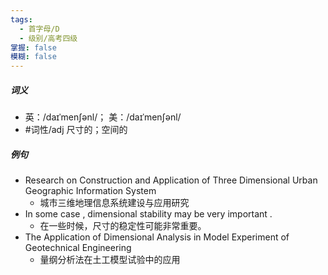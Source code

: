 ```yaml
---
tags:
  - 首字母/D
  - 级别/高考四级
掌握: false
模糊: false
---
```

##### 词义
- 英：/daɪˈmenʃənl/； 美：/daɪˈmenʃənl/
- #词性/adj  尺寸的；空间的
##### 例句
- Research on Construction and Application of Three Dimensional Urban Geographic Information System
	- 城市三维地理信息系统建设与应用研究
- In some case , dimensional stability may be very important .
	- 在一些时候，尺寸的稳定性可能非常重要。
- The Application of Dimensional Analysis in Model Experiment of Geotechnical Engineering
	- 量纲分析法在土工模型试验中的应用
